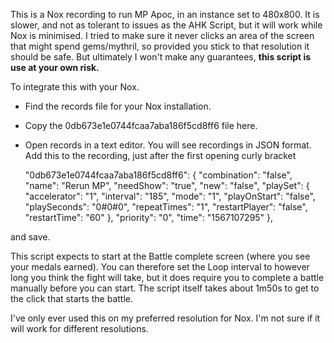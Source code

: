 This is a Nox recording to run MP Apoc, in an instance set to 480x800. It is slower, and not as tolerant to issues as the AHK Script, but it will work while Nox is minimised. I tried to make sure it never clicks an area of the screen that might spend gems/mythril, so provided you stick to that resolution it should be safe. But ultimately I won't make any guarantees, **this script is use at your own risk.**

To integrate this with your Nox.

* Find the records file for your Nox installation.
* Copy the 0db673e1e0744fcaa7aba186f5cd8ff6 file here.
* Open records in a text editor. You will see recordings in JSON format. Add this to the recording, just after the first opening curly bracket

    "0db673e1e0744fcaa7aba186f5cd8ff6": {
        "combination": "false",
        "name": "Rerun MP",
        "needShow": "true",
        "new": "false",
        "playSet": {
            "accelerator": "1",
            "interval": "185",
            "mode": "1",
            "playOnStart": "false",
            "playSeconds": "0#0#0",
            "repeatTimes": "1",
            "restartPlayer": "false",
            "restartTime": "60"
        },
        "priority": "0",
        "time": "1567107295"
    },
	
and save.

This script expects to start at the Battle complete screen (where you see your medals earned). You can therefore set the Loop interval to however long you think the fight will take, but it does require you to complete a battle manually before you can start. The script itself takes about 1m50s to get to the click that starts the battle.

I've only ever used this on my preferred resolution for Nox. I'm not sure if it will work for different resolutions.